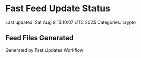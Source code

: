 # Fast Feed Update Status
Last updated: Sat Aug  9 15:10:07 UTC 2025
Categories: crypto

## Feed Files Generated

Generated by Fast Updates Workflow
